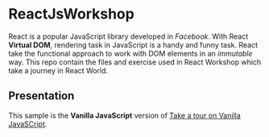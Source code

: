 # ReactJsWorkshop

React is a popular JavaScript library developed in *Facebook*. With React **Virtual DOM**, rendering task in JavaScript is a handy and funny task. React take the functional approach to work with DOM elements in an *immutable* way. This repo contain the files and exercise used in React Workshop which take a journey in React World.


## Presentation

This sample is the **Vanilla JavaScript** version of 
[Take a tour on Vanilla JavaSCript](https://docs.google.com/presentation/d/1HdbvYLSRA_yjzEUCIWwKCRc9XpCjejTvWPRmxb24mWs/).


